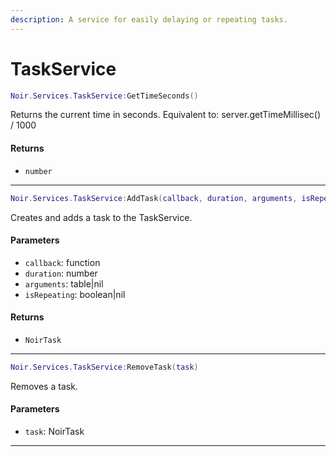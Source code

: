```yaml
---
description: A service for easily delaying or repeating tasks.
---
```


# TaskService

```lua
Noir.Services.TaskService:GetTimeSeconds()
```

Returns the current time in seconds. Equivalent to: server.getTimeMillisec() / 1000

#### Returns

* `number`

***

```lua
Noir.Services.TaskService:AddTask(callback, duration, arguments, isRepeating)
```

Creates and adds a task to the TaskService.

#### Parameters

* `callback`: function
* `duration`: number
* `arguments`: table|nil
* `isRepeating`: boolean|nil

#### Returns

* `NoirTask`

***

```lua
Noir.Services.TaskService:RemoveTask(task)
```

Removes a task.

#### Parameters

* `task`: NoirTask

***

